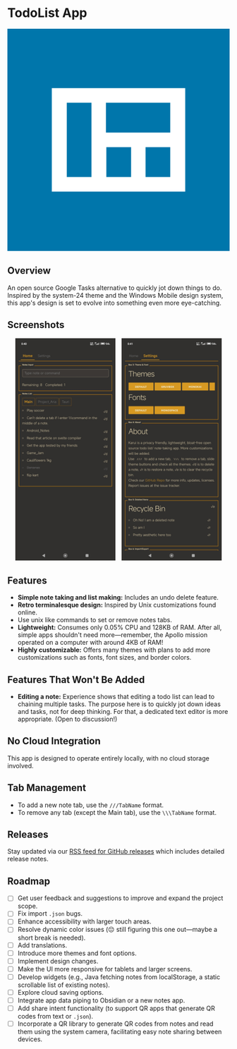 # TodoList App

<div align="center">
  <img src="fastlane/metadata/android/en-US/images/icon.png" alt="App Icon" />
</div>

## Overview

An open source Google Tasks alternative to quickly jot down things to do.  
Inspired by the system-24 theme and the Windows Mobile design system, this app's design is set to evolve into something even more eye-catching.

## Screenshots

<div align="center">
  <img src="fastlane/metadata/android/en-US/images/1.jpg" alt="Screenshot 1" width="45%" style="margin-right: 10px;">
  <img src="fastlane/metadata/android/en-US/images/2.jpg" alt="Screenshot 2" width="45%">
</div>

## Features

- **Simple note taking and list making:** Includes an undo delete feature.
- **Retro terminalesque design:** Inspired by Unix customizations found online.
- Use unix like commands to set or remove notes tabs.
- **Lightweight:** Consumes only 0.05% CPU and 128KB of RAM. After all, simple apps shouldn't need more—remember, the Apollo mission operated on a computer with around 4KB of RAM!
- **Highly customizable:** Offers many themes with plans to add more customizations such as fonts, font sizes, and border colors.

## Features That Won't Be Added

- **Editing a note:** Experience shows that editing a todo list can lead to chaining multiple tasks. The purpose here is to quickly jot down ideas and tasks, not for deep thinking. For that, a dedicated text editor is more appropriate. (Open to discussion!)

## No Cloud Integration

This app is designed to operate entirely locally, with no cloud storage involved.

## Tab Management

- To add a new note tab, use the `///TabName` format.
- To remove any tab (except the Main tab), use the `\\\TabName` format.

## Releases

Stay updated via our [RSS feed for GitHub releases](https://github.com/ronynn/karui/releases.atom) which includes detailed release notes.

## Roadmap

- [ ] Get user feedback and suggestions to improve and expand the project scope.
- [ ] Fix import `.json` bugs.
- [ ] Enhance accessibility with larger touch areas.
- [ ] Resolve dynamic color issues (😔 still figuring this one out—maybe a short break is needed).
- [ ] Add translations.
- [ ] Introduce more themes and font options.
- [ ] Implement design changes.
- [ ] Make the UI more responsive for tablets and larger screens.
- [ ] Develop widgets (e.g., Java fetching notes from localStorage, a static scrollable list of existing notes).
- [ ] Explore cloud saving options.
- [ ] Integrate app data piping to Obsidian or a new notes app.
- [ ] Add share intent functionality (to support QR apps that generate QR codes from text or `.json`).
- [ ] Incorporate a QR library to generate QR codes from notes and read them using the system camera, facilitating easy note sharing between devices.